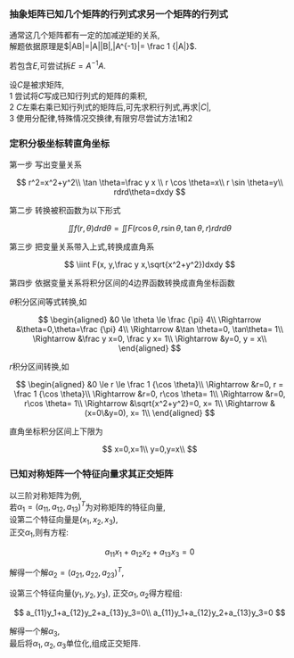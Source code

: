 ### 抽象矩阵已知几个矩阵的行列式求另一个矩阵的行列式

通常这几个矩阵都有一定的加减逆矩的关系,  
解题依据原理是$|AB|=|A||B|,|A^{-1}|= \frac 1 {|A|}$.

若包含$E$,可尝试拆$E=A^{-1}A$.

设$C$是被求矩阵,  
1 尝试将$C$写成已知行列式的矩阵的乘积,  
2 $C$左乘右乘已知行列式的矩阵后,可先求积行列式,再求$|C|$,  
3 使用分配律,特殊情况交换律,有限穷尽尝试方法1和2

### 定积分极坐标转直角坐标

第一步 写出变量关系

$$
r^2=x^2+y^2\\
\tan \theta=\frac y x \\
r \cos \theta=x\\
r \sin \theta=y\\
rdrd\theta=dxdy
$$

第二步 转换被积函数为以下形式

$$
\iint f(r,\theta)drd\theta=\iint F(r\cos \theta, r\sin \theta, \tan \theta, r)rdrd\theta
$$

第三步 把变量关系带入上式,转换成直角系

$$
\iint F(x, y,\frac y x,\sqrt{x^2+y^2})dxdy
$$

第四步 依据变量关系将积分区间的$4$边界函数转换成直角坐标函数

$\theta$积分区间等式转换,如  

$$
\begin{aligned}
&0 \le \theta \le \frac {\pi} 4\\
\Rightarrow &\theta=0,\theta=\frac {\pi} 4\\
\Rightarrow &\tan \theta=0, \tan\theta= 1\\
\Rightarrow &\frac y x=0, \frac y x= 1\\
\Rightarrow &y=0,  y = x\\
\end{aligned}
$$

$r$积分区间转换,如

$$
\begin{aligned}
&0 \le r \le \frac 1 {\cos \theta}\\
\Rightarrow &r=0, r = \frac 1 {\cos \theta}\\
\Rightarrow &r=0, r\cos  \theta= 1\\
\Rightarrow &r=0, r\cos  \theta= 1\\
\Rightarrow &\sqrt{x^2+y^2}=0, x= 1\\
\Rightarrow &(x=0\&y=0), x= 1\\
\end{aligned}
$$

直角坐标积分区间上下限为

$$
x=0,x=1\\
y=0,y=x\\
$$

### 已知对称矩阵一个特征向量求其正交矩阵

以三阶对称矩阵为例,  
若$\alpha_1=(a_{11},a_{12},a_{13})^T$为对称矩阵的特征向量,  
设第二个特征向量是$(x_1,x_2,x_3)$,  
正交$\alpha_1$,则有方程:

$$
a_{11}x_1+a_{12}x_2+a_{13}x_3=0
$$

解得一个解$\alpha_2=(a_{21},a_{22},a_{23})^T$,

设第三个特征向量$(y_1,y_2,y_3)$, 正交$\alpha_1,\alpha_2$得方程组:

$$
a_{11}y_1+a_{12}y_2+a_{13}y_3=0\\
a_{11}y_1+a_{12}y_2+a_{13}y_3=0
$$

解得一个解$\alpha_3$,  
最后将$\alpha_1,\alpha_2,\alpha_3$单位化,组成正交矩阵.
